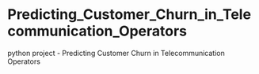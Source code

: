 # Predicting_Customer_Churn_in_Telecommunication_Operators
python project - Predicting Customer Churn in Telecommunication Operators
